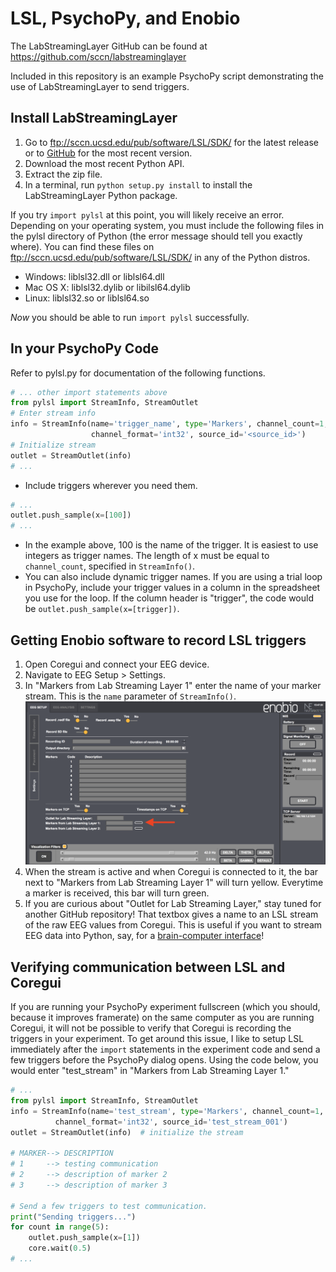 LSL, PsychoPy, and Enobio
=========================

The LabStreamingLayer GitHub can be found at https://github.com/sccn/labstreaminglayer

 Included in this repository is an example PsychoPy script demonstrating the use of LabStreamingLayer to send triggers.

Install LabStreamingLayer
-------------------------
1. Go to ftp://sccn.ucsd.edu/pub/software/LSL/SDK/ for the latest release or to [GitHub](https://github.com/sccn/labstreaminglayer) for the most recent version.
2. Download the most recent Python API.
3. Extract the zip file.
4. In a terminal, run `python setup.py install` to install the LabStreamingLayer Python package.

If you try `import pylsl` at this point, you will likely receive an error. Depending on your operating system, you must include the following files in the pylsl directory of Python (the error message should tell you exactly where). You can find these files on ftp://sccn.ucsd.edu/pub/software/LSL/SDK/ in any of the Python distros.
- Windows: liblsl32.dll or liblsl64.dll
- Mac OS X: liblsl32.dylib or libilsl64.dylib
- Linux: liblsl32.so or liblsl64.so

_Now_ you should be able to run `import pylsl` successfully.


In your PsychoPy Code
---------------------

Refer to pylsl.py for documentation of the following functions.

```python
# ... other import statements above
from pylsl import StreamInfo, StreamOutlet
# Enter stream info
info = StreamInfo(name='trigger_name', type='Markers', channel_count=1,
                  channel_format='int32', source_id='<source_id>')
# Initialize stream
outlet = StreamOutlet(info)
# ...
```
- Include triggers wherever you need them.
```python
# ...
outlet.push_sample(x=[100])
# ...
```
  - In the example above, 100 is the name of the trigger. It is easiest to use integers as trigger names. The length of x must be equal to `channel_count`, specified in `StreamInfo()`.
  - You can also include dynamic trigger names. If you are using a trial loop in PsychoPy, include your trigger values in a column in the spreadsheet you use for the loop. If the column header is "trigger", the code would be `outlet.push_sample(x=[trigger])`.


Getting Enobio software to record LSL triggers
----------------------------------------------
1. Open Coregui and connect your EEG device.
2. Navigate to EEG Setup > Settings.
3. In "Markers from Lab Streaming Layer 1" enter the name of your marker stream. This is the `name` parameter of `StreamInfo()`.
![Screenshot of Coregui software](coregui_screenshot.png?raw=true "Coregui Software")
4. When the stream is active and when Coregui is connected to it, the bar next to "Markers from Lab Streaming Layer 1" will turn yellow. Everytime a marker is received, this bar will turn green.
5. If you are curious about "Outlet for Lab Streaming Layer," stay tuned for another GitHub repository! That textbox gives a name to an LSL stream of the raw EEG values from Coregui. This is useful if you want to stream EEG data into Python, say, for a [brain-computer interface](https://github.com/kaczmarj/realtime-eeg)!


Verifying communication between LSL and Coregui
-----------------------------------------------
If you are running your PsychoPy experiment fullscreen (which you should, because it improves framerate) on the same computer as you are running Coregui, it will not be possible to verify that Coregui is recording the triggers in your experiment. To get around this issue, I like to setup LSL immediately after the `import` statements in the experiment code and send a few triggers before the PsychoPy dialog opens. Using the code below, you would enter "test_stream" in "Markers from Lab Streaming Layer 1."

```python
# ...
from pylsl import StreamInfo, StreamOutlet
info = StreamInfo(name='test_stream', type='Markers', channel_count=1,
		  channel_format='int32', source_id='test_stream_001')
outlet = StreamOutlet(info)  # initialize the stream

# MARKER--> DESCRIPTION
# 1     --> testing communication
# 2     --> description of marker 2
# 3     --> description of marker 3

# Send a few triggers to test communication.
print("Sending triggers...")
for count in range(5):
	outlet.push_sample(x=[1])
	core.wait(0.5)
# ...
```
